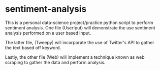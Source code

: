 # sentiment-analysis
This is a personal data-science project/practice python script to perform sentiment analysis. 
One file (UserIput) will demonstrate the use sentiment analysis performed on a user based input. 

The latter file, (Tweepy) will incorporate the use of Twitter's API to gather the text based off keyword.

Lastly, the other file (Web) will implement a technique known as web scraping to gather the data and perform analysis. 
